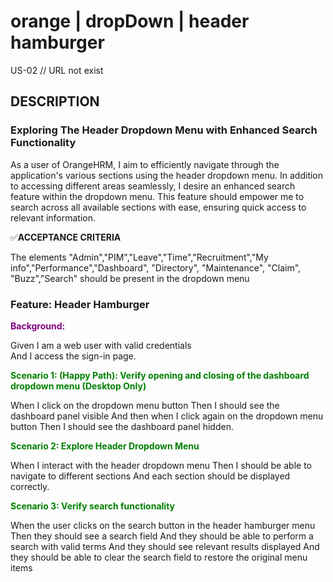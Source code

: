 # orange | dropDown | header hamburger
US-02 // URL not exist
## DESCRIPTION
### Exploring The Header Dropdown Menu with Enhanced Search Functionality

As a user of OrangeHRM, I aim to efficiently navigate through the application's various sections using the header dropdown menu. In addition to accessing different areas seamlessly, I desire an enhanced search feature within the dropdown menu. This feature should empower me to search across all available sections with ease, ensuring quick access to relevant information.


✅**ACCEPTANCE CRITERIA**

The elements "Admin","PIM","Leave","Time","Recruitment","My info","Performance","Dashboard", "Directory", "Maintenance",
"Claim", "Buzz","Search" should be present in the dropdown menu

### Feature: Header Hamburger

**<span style="color: purple;">Background:</span>**


Given I am a web user with valid credentials  
And I access the sign-in page.


**<span style="color: green;">Scenario 1: (Happy Path): Verify opening and closing of the dashboard dropdown menu (Desktop Only)</span>**

When I click on the dropdown menu button
Then I should see the dashboard panel visible
And then when I click again on the dropdown
menu button
Then I should see the dashboard panel hidden.

**<span style="color: green;"> Scenario 2: Explore Header Dropdown Menu</span>**
   
When I interact with the header dropdown menu
Then I should be able to navigate to different sections
And each section should be displayed correctly.


**<span style="color: green;">Scenario 3: Verify search functionality</span>**

When the user clicks on the search button in the header hamburger menu
Then they should see a search field
And they should be able to perform a search with valid terms
And they should see relevant results displayed
And they should be able to clear the search field to restore the original menu items